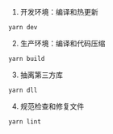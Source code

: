 1. 开发环境：编译和热更新
```
yarn dev
```

2. 生产环境：编译和代码压缩
```
yarn build
```

3. 抽离第三方库
```
yarn dll
```

4. 规范检查和修复文件
```
yarn lint
```